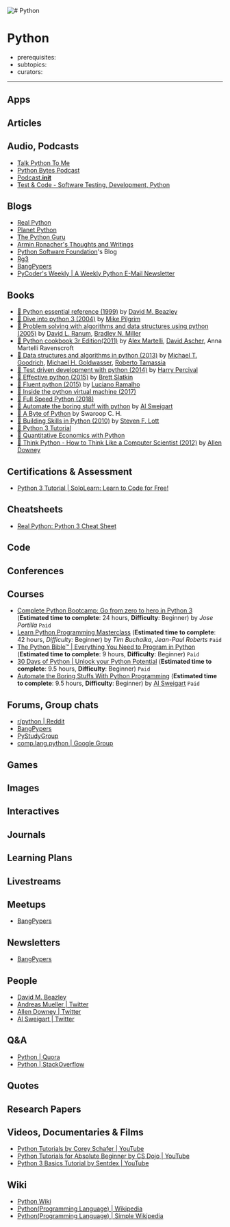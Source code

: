 ![# Python](https://www.python.org/static/community_logos/python-logo-master-v3-TM.png)

# Python

- prerequisites:
- subtopics:
- curators:

------

## Apps

## Articles

## Audio, Podcasts

- [Talk Python To Me](https://talkpython.fm/)
- [Python Bytes Podcast](https://pythonbytes.fm/)
- [Podcast.__init__](https://www.pythonpodcast.com/)
- [Test & Code - Software Testing, Development, Python](https://testandcode.com/)


## Blogs

- [Real Python](https://realpython.com/)
- [Planet Python](https://planetpython.org/)
- [The Python Guru](https://thepythonguru.com/blog/)
- [Armin Ronacher's Thoughts and Writings](http://lucumr.pocoo.org/)
- [Python Software Foundation](http://pyfound.blogspot.com/)'s Blog
- [Rg3](http://rg3.name/)
- [BangPypers](http://bangalore.python.org.in/)
- [PyCoder's Weekly | A Weekly Python E-Mail Newsletter](https://pycoders.com/)

## Books

- [📕 Python essential reference (1999)](https://www.goodreads.com/book/show/6666430-python-essential-reference) by [David M. Beazley](https://en.wikipedia.org/wiki/David_M._Beazley)
- [📖 Dive into python 3 (2004)](http://www.diveintopython3.net/) by [Mike Pilgrim](https://en.wikipedia.org/wiki/Mark_Pilgrim)
- [📖 Problem solving with algorithms and data structures using python (2005)](http://interactivepython.org/runestone/static/pythonds/index.html) by [David L. Ranum](https://www.goodreads.com/author/show/323427.David_L_Ranum), [Bradley N. Miller](https://www.goodreads.com/author/show/323428.Bradley_N_Miller)
- [📖 Python cookbook 3r Edition(2011)](https://d.cxcore.net/Python/Python_Cookbook_3rd_Edition.pdf) by [Alex Martelli](https://en.wikipedia.org/wiki/Alex_Martelli), [David Ascher](https://twitter.com/davidascher?lang=en), Anna Martelli Ravenscroft
- [📖 Data structures and algorithms in python (2013)](https://doc.lagout.org/programmation/python/Data%20Structures%20and%20Algorithms%20in%20Python%20[Goodrich,%20Tamassia%20&%20Goldwasser%202013-03-18].pdf) by [Michael T. Goodrich](https://en.wikipedia.org/wiki/Michael_T._Goodrich), [Michael H. Goldwasser](https://www.goodreads.com/author/show/3861679.Michael_H_Goldwasser), [Roberto Tamassia](https://en.wikipedia.org/wiki/Roberto_Tamassia)
- [📕 Test driven development with python (2014)](http://www.obeythetestinggoat.com/pages/book.html#toc) by [Harry Percival](https://twitter.com/hjwp?lang=en)
- [📖 Effective python (2015)](https://arisuchan.jp/%CE%BB/src/1498628824511-0.pdf) by [Brett Slatkin](https://twitter.com/haxor?lang=en)
- [📕 Fluent python (2015)](http://www.goodreads.com/book/show/22800567-fluent-python) by [Luciano Ramalho](https://twitter.com/ramalhoorg?ref_src=twsrc%5Egoogle%7Ctwcamp%5Eserp%7Ctwgr%5Eauthor)
- [📖 Inside the python virtual machine (2017)](https://leanpub.com/insidethepythonvirtualmachine/read)
- [📖 Full Speed Python (2018)](https://github.com/joaoventura/full-speed-python)
- [📖 Automate the boring stuff with python](https://automatetheboringstuff.com/) by [Al Sweigart](https://twitter.com/AlSweigart)
- [📕 A Byte of Python](https://python.swaroopch.com/) by Swaroop C. H.
- [📖 Building Skills in Python (2010)](http://www.itmaybeahack.com/book/python-2.6/latex/BuildingSkillsinPython.pdf) by [Steven F. Lott](https://www.goodreads.com/author/show/4537706.Steven_F_Lott)
- [📕 Python 3 Tutorial](https://www.python-course.eu/python3_course.php)
- [📕 Quantitative Economics with Python](https://lectures.quantecon.org/py/)
- [📕 Think Python - How to Think Like a Computer Scientist (2012)](https://www.greenteapress.com/thinkpython/thinkpython.pdf) by [Allen Downey](https://twitter.com/AllenDowney)

## Certifications & Assessment

- [Python 3 Tutorial | SoloLearn: Learn to Code for Free!](https://www.sololearn.com/Course/Python/)

## Cheatsheets

- [Real Python: Python 3 Cheat Sheet](https://static.realpython.com/python-cheat-sheet.pdf?__s=spkfg5559c9wdkhcifhw)

## Code

## Conferences

## Courses

- [Complete Python Bootcamp: Go from zero to hero in Python 3](https://www.udemy.com/share/100058BUQcclZbRXo=/) (**Estimated time to complete**: 24 hours, **Difficulty**: Beginner) by _Jose Portilla_ `Paid`
- [Learn Python Programming Masterclass](https://www.udemy.com/share/1000dOBUQcclZbRXo=/) (**Estimated time to complete**: 42 hours, _Difficulty:_ Beginner) by _Tim Buchalka_, _Jean-Paul Roberts_ `Paid`
- [The Python Bible™ | Everything You Need to Program in Python](https://www.udemy.com/share/10000OBUQcclZbRXo=/) (**Estimated time to complete**: 9 hours, **Difficulty**: Beginner) `Paid`
- [30 Days of Python | Unlock your Python Potential](https://www.udemy.com/share/1000MUBUQcclZbRXo=/) (**Estimated time to complete**: 9.5 hours, **Difficulty**: Beginner) `Paid`
- [Automate the Boring Stuffs With Python Programming](https://www.udemy.com/share/100006BUQcclZbRXo=/) (**Estimated time to complete**: 9.5 hours, **Difficulty**: Beginner) by [Al Sweigart](https://twitter.com/AlSweigart) `Paid`

## Forums, Group chats

- [r/python | Reddit](https://www.reddit.com/r/Python/)
- [BangPypers](https://bangpypers.slack.com/)
- [PyStudyGroup](https://pystudygroup.slack.com/)
- [comp.lang.python | Google Group](https://groups.google.com/forum/#!forum/comp.lang.python)

## Games

## Images

## Interactives

## Journals

## Learning Plans

## Livestreams

## Meetups

- [BangPypers](https://www.meetup.com/bangpypers)

## Newsletters

- [BangPypers](https://mail.python.org/mailman/listinfo/bangpypers)

## People

- [David M. Beazley](https://en.wikipedia.org/wiki/David_M._Beazley)
- [Andreas Mueller | Twitter](https://twitter.com/amuellerml)
- [Allen Downey | Twitter](https://twitter.com/AllenDowney)
- [Al Sweigart | Twitter](https://twitter.com/AlSweigart)

## Q&A

- [Python | Quora](https://www.quora.com/topic/Python-programming-language-1)
- [Python | StackOverflow](https://stackoverflow.com/tags/python/info)

## Quotes

## Research Papers

## Videos, Documentaries & Films

- [Python Tutorials by Corey Schafer | YouTube](https://www.youtube.com/playlist?list=PL-osiE80TeTt2d9bfVyTiXJA-UTHn6WwU)
- [Python Tutorials for Absolute Beginner by CS Dojo | YouTube](https://www.youtube.com/playlist?list=PLBZBJbE_rGRWeh5mIBhD-hhDwSEDxogDg)
- [Python 3 Basics Tutorial by Sentdex | YouTube](https://www.youtube.com/playlist?list=PLQVvvaa0QuDe8XSftW-RAxdo6OmaeL85M)

## Wiki

- [Python Wiki](https://wiki.python.org/moin/BeginnersGuide/Programmers)
- [Python(Programming Language) | Wikipedia](https://en.wikipedia.org/wiki/Python_(programming_language))
- [Python(Programming Language) | Simple Wikipedia](https://simple.wikipedia.org/wiki/Python_(programming_language))

